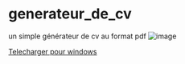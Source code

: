 # generateur_de_cv
un simple générateur de cv au format pdf
![image](https://github.com/RealBey/generateur_de_cv/assets/85953451/c54f96a7-402c-40df-af2a-6f81b8c3a394)

[Telecharger pour windows](https://www.google.com)
